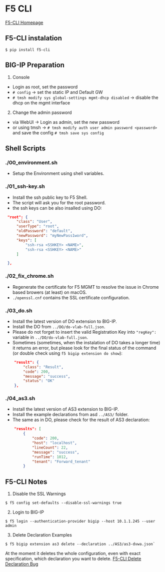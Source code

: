 # F5 CLI

[F5-CLI Homepage](https://github.com/f5devcentral/f5-sdk-python)

## F5-CLI instalation

```shell
$ pip install f5-cli
```

## BIG-IP Preparation

1. Console
  * Login as root, set the password
  * `# config` -> set the static IP and Default GW
  * `# tmsh modify sys global-settings mgmt-dhcp disabled` -> disable the dhcp on the mgmt interface
2. Change the admin password
  * via WebUI -> Login as admin, set the new password
  * or using tmsh -> `# tmsh modify auth user admin password <password>` and save the config `# tmsh save sys config`

## Shell Scripts

### ./00_environment.sh

* Setup the Environment using shell variables.

### ./01_ssh-key.sh

* Install the ssh public key to F5 Shell.
* The script will ask you for the root password.
* the ssh keys can be also insalled using DO:
```json
 "root": {
     "class": "User",
     "userType": "root",
     "oldPassword": "default",
     "newPassword": "myNewPass1word",
     "keys": [
         "ssh-rsa <SSHKEY> <NAME>",
         "ssh-rsa <SSHKEY> <NAME>"
     ]

 },
 ```

### ./02_fix_chrome.sh

* Regenerate the certificate for F5 MGMT to resolve the issue in Chrome based browers (at least) on macOS. 
* `./openssl.cnf` contains the SSL certificate configuration.

### ./03_do.sh

* Install the latest version of DO extension to BIG-IP.
* Install the DO from `../DO/do-vlab-full.json`.
* Please do not forget to insert the valid Registration Key into `"regKey":` variable in `../DO/do-vlab-full.json`. 
* Sometimes (sometimes, when the instalation of DO takes a longer time) it returns an error, but please look for the final status of the command (or double check using `f5 bigip extension do show`):

```json
    "result": {
        "class": "Result",
        "code": 200,
        "message": "success",
        "status": "OK"
    },
```

### ./04_as3.sh

* Install the latest version of AS3 extension to BIG-IP.
* Install the example declarations from asd `../AS3/` folder.
* The same as in DO, please check for the result of AS3 declaration:

```json
    "results": [
        {
            "code": 200,
            "host": "localhost",
            "lineCount": 22,
            "message": "success",
            "runTime": 1012,
            "tenant": "Forward_tenant"
        }
```

## F5-CLI Notes

1. Disable the SSL Warnings

```console
$ f5 config set-defaults --disable-ssl-warnings true
```

2. Login to BIG-IP

```console
$ f5 login --authentication-provider bigip --host 10.1.1.245 --user admin
```

3. Delete Declaration Examples

```console
$ f5 bigip extension as3 delete --declaration ../AS3/as3-dvwa.json`
```

At the moment it deletes the whole configuration, even with exact specification, which declaration you want to delete. [F5-CLI Delete Declaration Bug](https://github.com/f5devcentral/f5-cli/issues/12)

